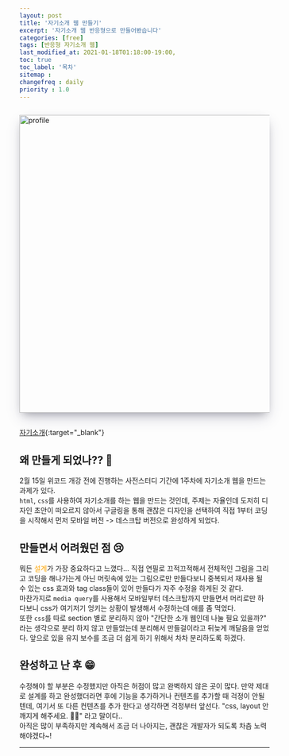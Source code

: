 ```yaml
---
layout: post
title: '자기소개 웹 만들기'
excerpt: '자기소개 웹 반응형으로 만들어봤습니다' 
categories: [free]
tags: [반응형 자기소개 웹]
last_modified_at: 2021-01-18T01:18:00-19:00, 
toc: true 
toc_label: '목차'
sitemap :
changefreq : daily
priority : 1.0
---
```


<img src='/assets/images/selfIntroduction.gif' alt='profile' style="width:600px; margin-top:15px; margin-bottom:15px; box-shadow: rgba(50, 50, 93, 0.25) 0px 13px 27px -5px, rgba(0, 0, 0, 0.3) 0px 8px 16px -8px, rgba(0, 0, 0, 0.024) 0px -6px 16px -6px;"/>

[자기소개](https://chanho-yoon.github.io/self-introduction-web/){:target="\_blank"} <br>

## 왜 만들게 되었나?? 🤔

2월 15일 위코드 개강 전에 진행하는 사전스터디 기간에 1주차에 자기소개 웹을 만드는 과제가 있다.<br>
`html`, `css`를 사용하여 자기소개를 하는 웹을 만드는 것인데, 주제는 자율인데 도저히 디자인 초안이 떠오르지 않아서 구글링을 통해 괜찮은 디자인을 선택하여 직접 1부터 코딩을 시작해서 먼저 모바일 버전 -> 데스크탑 버전으로 완성하게 되었다.  

## 만들면서 어려웠던 점 😢

뭐든 <span style="color:orange">설계</span>가 가장 중요하다고 느꼈다... 직접 연필로 끄적끄적해서 전체적인 그림을 그리고 코딩을 해나가는게 아닌 머릿속에 있는 그림으로만 만들다보니 중복되서 재사용 될 수 있는 css 효과와 tag class들이 있어 만들다가 자주 수정을 하게된 것 같다.  <br>
마찬가지로 `media query`를 사용해서 모바일부터 데스크탑까지 만들면서 머리로만 하다보니 css가 여기저기 엉키는 상황이 발생해서 수정하는데 애를 좀 먹었다. <br>
또한 `css`를 따로 section 별로 분리하지 않아 "간단한 소개 웹인데 나눌 필요 있을까?" 라는 생각으로 분리 하지 않고 만들었는데 분리해서 만들걸이라고 뒤늦게 깨달음을 얻었다. 앞으로 있을 유지 보수를 조금 더 쉽게 하기 위해서 차차 분리하도록 하겠다.

## 완성하고 난 후 😁

수정해야 할 부분은 수정했지만 아직은 허점이 많고 완벽하지 않은 곳이 많다. 만약 제대로 설계를 하고 완성했더라면 후에 기능을 추가하거나 컨텐츠를 추가할 때 걱정이 안될텐데, 여기서 또 다른 컨텐츠를 추가 한다고 생각하면 걱정부터 앞선다. "css, layout 안깨지게 해주세요. 🙏🏻" 라고 말이다.. <br>
아직은 많이 부족하지만 계속해서 조금 더 나아지는, 괜찮은 개발자가 되도록 차츰 노력해야겠다~!

---
